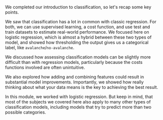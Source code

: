 We completed our introduction to classification, so let's recap some key points.

We saw that classification has a lot in common with classic regression. For both, we can use supervised learning, a cost function, and use test and train datasets to estimate real-world performance. We focused here on logistic regression, which is almost a hybrid between these two types of model, and showed how thresholding the output gives us a categorical label, like `avalanche`/`no-avalanche`.

We discussed how assessing classification models can be slightly more difficult than with regression models, particularly because the costs functions involved are often unintuitive.

We also explored how adding and combining features could result in substantial model improvements. Importantly, we showed how really thinking about what your data means is the key to achieving the best result.

In this module, we worked with logistic regression. But keep in mind, that most of the subjects we covered here also apply to many other types of classification models, including models that try to predict more than two possible categories.
